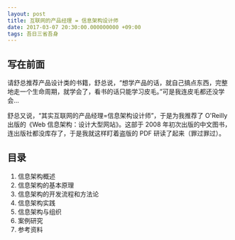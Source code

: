 ```yaml
---
layout: post
title: 互联网的产品经理 = 信息架构设计师
date: 2017-03-07 20:30:00.000000000 +09:00
tags: 吾日三省吾身
---
```


## 写在前面

请舒总推荐产品设计类的书籍，舒总说，“想学产品的话，就自己搞点东西，完整地走一个生命周期，就学会了，看书的话只能学习皮毛。”可是我连皮毛都还没学会...

舒总又说，“其实互联网的产品经理=信息架构设计师”，于是为我推荐了 O'Reilly 出版的《Web 信息架构：设计大型网站》。这部于 2008 年初次出版的中文图书，连出版社都没库存了，于是我就这样盯着盗版的 PDF 研读了起来（罪过罪过）。

## 目录

1. 信息架构概述
2. 信息架构的基本原理
3. 信息架构的开发流程和方法论
4. 信息架构实践
5. 信息架构与组织
6. 案例研究
7. 参考资料